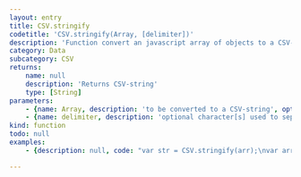 ```yaml
---
layout: entry
title: CSV.stringify
codetitle: 'CSV.stringify(Array, [delimiter])'
description: 'Function convert an javascript array of objects to a CSV-string, with optional custom delimiter.'
category: Data
subcategory: CSV
returns:
    name: null
    description: 'Returns CSV-string'
    type: [String]
parameters:
    - {name: Array, description: 'to be converted to a CSV-string', optional: false, type: [Array]}
    - {name: delimiter, description: 'optional character[s] used to separate data.', optional: true, type: [String]}
kind: function
todo: null
examples:
    - {description: null, code: "var str = CSV.stringify(arr);\nvar arr = CSV.parse(str);"}

---
```

